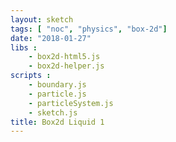 ```yaml
---
layout: sketch
tags: [ "noc", "physics", "box-2d"]
date: "2018-01-27"
libs :
    - box2d-html5.js
    - box2d-helper.js
scripts : 
    - boundary.js
    - particle.js
    - particleSystem.js
    - sketch.js
title: Box2d Liquid 1
---
```

